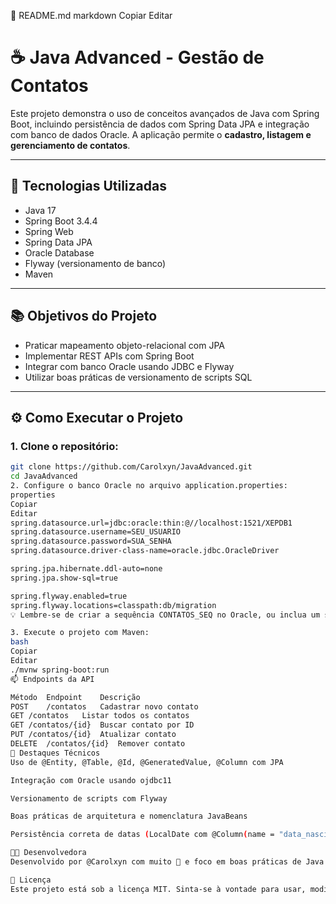 📄 README.md
markdown
Copiar
Editar
# ☕ Java Advanced - Gestão de Contatos

Este projeto demonstra o uso de conceitos avançados de Java com Spring Boot, incluindo persistência de dados com Spring Data JPA e integração com banco de dados Oracle. A aplicação permite o **cadastro, listagem e gerenciamento de contatos**.

---

## 🚀 Tecnologias Utilizadas

- Java 17
- Spring Boot 3.4.4
- Spring Web
- Spring Data JPA
- Oracle Database
- Flyway (versionamento de banco)
- Maven

---

## 📚 Objetivos do Projeto

- Praticar mapeamento objeto-relacional com JPA
- Implementar REST APIs com Spring Boot
- Integrar com banco Oracle usando JDBC e Flyway
- Utilizar boas práticas de versionamento de scripts SQL

---

## ⚙️ Como Executar o Projeto

### 1. Clone o repositório:

```bash
git clone https://github.com/Carolxyn/JavaAdvanced.git
cd JavaAdvanced
2. Configure o banco Oracle no arquivo application.properties:
properties
Copiar
Editar
spring.datasource.url=jdbc:oracle:thin:@//localhost:1521/XEPDB1
spring.datasource.username=SEU_USUARIO
spring.datasource.password=SUA_SENHA
spring.datasource.driver-class-name=oracle.jdbc.OracleDriver

spring.jpa.hibernate.ddl-auto=none
spring.jpa.show-sql=true

spring.flyway.enabled=true
spring.flyway.locations=classpath:db/migration
💡 Lembre-se de criar a sequência CONTATOS_SEQ no Oracle, ou inclua um script Flyway com isso.

3. Execute o projeto com Maven:
bash
Copiar
Editar
./mvnw spring-boot:run
📫 Endpoints da API

Método	Endpoint	Descrição
POST	/contatos	Cadastrar novo contato
GET	/contatos	Listar todos os contatos
GET	/contatos/{id}	Buscar contato por ID
PUT	/contatos/{id}	Atualizar contato
DELETE	/contatos/{id}	Remover contato
🧠 Destaques Técnicos
Uso de @Entity, @Table, @Id, @GeneratedValue, @Column com JPA

Integração com Oracle usando ojdbc11

Versionamento de scripts com Flyway

Boas práticas de arquitetura e nomenclatura JavaBeans

Persistência correta de datas (LocalDate com @Column(name = "data_nascimento"))

👩‍💻 Desenvolvedora
Desenvolvido por @Carolxyn com muito 💙 e foco em boas práticas de Java!

📜 Licença
Este projeto está sob a licença MIT. Sinta-se à vontade para usar, modificar e compartilhar.
